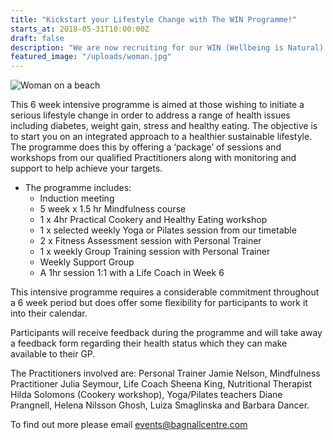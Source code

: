 ```yaml
---
title: "Kickstart your Lifestyle Change with The WIN Programme!"
starts_at: 2018-05-31T10:00:00Z
draft: false
description: "We are now recruiting for our WIN (Wellbeing is Natural) Programme."
featured_image: "/uploads/woman.jpg"
---
```


![Woman on a beach](/uploads/woman.jpg)

This 6 week intensive programme is aimed at those wishing to initiate a serious lifestyle change in order to address a range of health issues including diabetes, weight gain, stress and healthy eating. The objective is to start you on an integrated approach to a healthier sustainable lifestyle. The programme does this by offering a ‘package’ of sessions and workshops from our qualified Practitioners along with monitoring and support to help achieve your targets.

- The programme includes:
    - Induction meeting
    - 5 week x 1.5 hr Mindfulness course
    - 1 x 4hr Practical Cookery and Healthy Eating workshop
    - 1 x selected weekly Yoga or Pilates session from our timetable
    - 2 x Fitness Assessment session with Personal Trainer
    - 1 x weekly Group Training session with Personal Trainer
    - Weekly Support Group
    - A 1hr session 1:1 with a Life Coach in Week 6

This intensive programme requires a considerable commitment throughout a 6 week period but does offer some flexibility for participants to work it into their calendar.

Participants will receive feedback during the programme and will take away a feedback form regarding their health status which they can make available to their GP.

The Practitioners involved are: Personal Trainer Jamie Nelson, Mindfulness Practitioner Julia Seymour, Life Coach Sheena King, Nutritional Therapist Hilda Solomons (Cookery workshop), Yoga/Pilates teachers Diane Prangnell, Helena Nilsson Ghosh, Luiza Smaglinska and Barbara Dancer.

To find out more please email [events@bagnallcentre.com](mailto:events@bagnallcentre.com)
